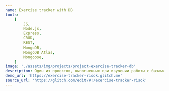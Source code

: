 ```yaml
---
name: Exercise tracker with DB
tools:
    [
        JS,
        Node.js,
        Express,
        CRUD,
        REST,
        MongoDB,
        MongoDB Atlas,
        Mongoose,
    ]
image: './assets/img/projects/project-exercise-tracker-db'
description: Один из проектов, выполненных при изучении работы с базами данных (MongoDB) на FreeCodeCamp. Планировщик упражнений.
demo_url: 'https://exercise-tracker-risok.glitch.me'
source_url: 'https://glitch.com/edit/#!/exercise-tracker-risok'
---
```

